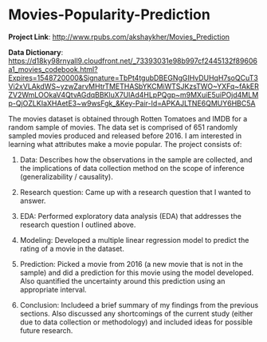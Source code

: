 # Movies-Popularity-Prediction

**Project Link**: http://www.rpubs.com/akshaykher/Movies_Prediction

**Data Dictionary**: https://d18ky98rnyall9.cloudfront.net/_73393031e98b997cf2445132f89606a1_movies_codebook.html?Expires=1548720000&Signature=TbPt4tgubDBEGNgGIHvDUHqH7soQCuT3Vi2xVLAkdWS~yzwZarvMHtrTMETHASbYKCMiWTSJKzsTWO~YXFq~fAkERZV2WmLOOkaV4QtvAGdqBBKluX7UlAd4HLpPQgp~m9MXuiE5uiPOjd4MLMp-QjOZLKIaXHAetE3~w9wsFgk_&Key-Pair-Id=APKAJLTNE6QMUY6HBC5A

The movies dataset is obtained through Rotten Tomatoes and IMDB for a random sample of movies. The data set is comprised of 651 randomly sampled movies produced and released before 2016. I am interested in learning what attributes make a movie popular. The project consists of:

1. Data: Describes how the observations in the sample are collected, and the implications of data collection method on the scope of inference (generalizability / causality).

2. Research question: Came up with a research question that I wanted to answer.

3. EDA: Performed exploratory data analysis (EDA) that addresses the research question I outlined above. 

4. Modeling: Developed a multiple linear regression model to predict the rating of a movie in the dataset.

5. Prediction: Picked a movie from 2016 (a new movie that is not in the sample) and did a prediction for this movie using the model developed. Also quantified the uncertainty around this prediction using an appropriate interval.

6. Conclusion: Includeed a brief summary of my findings from the previous sections. Also discussed any shortcomings of the current study (either due to data collection or methodology) and included ideas for possible future research.



